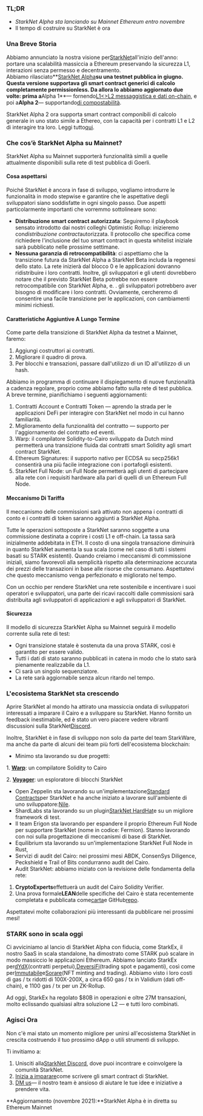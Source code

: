 ### TL;DR

* *StarkNet Alpha sta lanciando su Mainnet Ethereum entro novembre*
* Il tempo di costruire su StarkNet è ora

### Una Breve Storia

Abbiamo annunciato la nostra visione per[StarkNet](https://starkware.co/product/starknet/)all'inizio dell'anno: portare una scalabilità massiccia a Ethereum preservando la sicurezza L1, interazioni senza permesso e decentramento.\
Abbiamo rilasciato**[StarkNet Alpha](https://medium.com/starkware/starknet-planets-alpha-on-ropsten-e7494929cb95)**su una testnet pubblica in giugno. Questa versione supportava gli smart contract generici di calcolo completamente permissionless. Da allora lo abbiamo aggiornato due volte: prima a**Alpha 1**— fornendo[L1<>L2 messaggistica e dati on-chain](https://medium.com/starkware/starknet-alpha-1-90c3348cca4f), e poi a**Alpha 2**— supportando[di compostabilità](https://medium.com/starkware/starknet-alpha-2-4aa116f0ecfc).

StarkNet Alpha 2 ora supporta smart contract componibili di calcolo generale in uno stato simile a Ethereo, con la capacità per i contratti L1 e L2 di interagire tra loro. Leggi tutto[qui](https://www.cairo-lang.org/docs/hello_starknet/index.html).

### Che cos’è StarkNet Alpha su Mainnet?

StarkNet Alpha su Mainnet supporterà funzionalità simili a quelle attualmente disponibili sulla rete di test pubblica di Goerli.

#### **Cosa aspettarsi**

Poiché StarkNet è ancora in fase di sviluppo, vogliamo introdurre le funzionalità in modo stepwise e garantire che le aspettative degli sviluppatori siano soddisfatte in ogni singolo passo. Due aspetti particolarmente importanti che vorremmo sottolineare sono:

* **Distribuzione smart contract autorizzata**: Seguiremo il playbook sensato introdotto dai nostri colleghi Optimistic Rollup: inizieremo con*distribuzione contract*autorizzata. Il protocollo che specifica come richiedere l'inclusione del tuo smart contract in questa whitelist iniziale sarà pubblicato nelle prossime settimane.
* **Nessuna garanzia di retrocompatibilità**: ci aspettiamo che la transizione futura da StarkNet Alpha a StarkNet Beta includa la regenesi dello stato. La rete inizierà dal blocco 0 e le applicazioni dovranno ridistribuire i loro contratti. Inoltre, gli sviluppatori e gli utenti dovrebbero notare che il previsto StarkNet Beta potrebbe non essere retrocompatibile con StarkNet Alpha, e. . gli sviluppatori potrebbero aver bisogno di modificare i loro contratti. Ovviamente, cercheremo di consentire una facile transizione per le applicazioni, con cambiamenti minimi richiesti.

#### Caratteristiche Aggiuntive A Lungo Termine

Come parte della transizione di StarkNet Alpha da testnet a Mainnet, faremo:

1. Aggiungi costruttori ai contratti.
2. Migliorare il quadro di prova.
3. Per blocchi e transazioni, passare dall'utilizzo di un ID all'utilizzo di un hash.

Abbiamo in programma di continuare il dispiegamento di nuove funzionalità a cadenza regolare, proprio come abbiamo fatto sulla rete di test pubblica. A breve termine, pianifichiamo i seguenti aggiornamenti:

1. Contratti Account e Contratti Token — aprendo la strada per le applicazioni DeFi per interagire con StarkNet nel modo in cui hanno familiarità.
2. Miglioramento della funzionalità del contratto — supporto per l'aggiornamento del contratto ed eventi.
3. Warp: il compilatore Solidity-to-Cairo sviluppato da Dutch mind permetterà una transizione fluida dai contratti smart Solidity agli smart contract StarkNet.
4. Ethereum Signatures: il supporto nativo per ECDSA su secp256k1 consentirà una più facile integrazione con i portafogli esistenti.
5. StarkNet Full Node: un Full Node permetterà agli utenti di partecipare alla rete con i requisiti hardware alla pari di quelli di un Ethereum Full Node.

#### Meccanismo Di Tariffa

Il meccanismo delle commissioni sarà attivato non appena i contratti di conto e i contratti di token saranno aggiunti a StarkNet Alpha.

Tutte le operazioni sottoposte a StarkNet saranno soggette a una commissione destinata a coprire i costi L1 e off-chain. La tassa sarà inizialmente addebitata in ETH. Il costo di una singola transazione diminuirà in quanto StarkNet aumenta la sua scala (come nel caso di tutti i sistemi basati su STARK esistenti). Quando creiamo i meccanismi di commissione iniziali, siamo favorevoli alla semplicità rispetto alla determinazione accurata dei prezzi delle transazioni in base alle risorse che consumano. Aspettatevi che questo meccanismo venga perfezionato e migliorato nel tempo.

Con un occhio per rendere StarkNet una rete sostenibile e incentivare i suoi operatori e sviluppatori, una parte dei ricavi raccolti dalle commissioni sarà distribuita agli sviluppatori di applicazioni e agli sviluppatori di StarkNet.

#### Sicurezza

Il modello di sicurezza StarkNet Alpha su Mainnet seguirà il modello corrente sulla rete di test:

* Ogni transizione statale è sostenuta da una prova STARK, così è garantito per essere valido.
* Tutti i dati di stato saranno pubblicati in catena in modo che lo stato sarà pienamente realizzabile da L1.
* Ci sarà un singolo sequenziatore.
* La rete sarà aggiornabile senza alcun ritardo nel tempo.

### L'ecosistema StarkNet sta crescendo

Aprire StarkNet al mondo ha attirato una massiccia ondata di sviluppatori interessati a imparare il Cairo e a sviluppare su StarkNet. Hanno fornito un feedback inestimabile, ed è stato un vero piacere vedere vibranti discussioni sulla StarkNet[Discord](https://discord.gg/uJ9HZTUk2Y).

Inoltre, StarkNet è in fase di sviluppo non solo da parte del team StarkWare, ma anche da parte di alcuni dei team più forti dell'ecosistema blockchain:

* Minimo sta lavorando su due progetti:

1. **[Warp](https://github.com/NethermindEth/warp)**: un compilatore Solidity to Cairo

2. **[Voyager](https://voyager.online/)**: un esploratore di blocchi StarkNet

* Open Zeppelin sta lavorando su un'implementazione[Standard Contracts](https://github.com/OpenZeppelin/cairo-contracts/tree/main/contracts)per StarkNet e ha anche iniziato a lavorare sull'ambiente di uno sviluppatore:[Nile](https://github.com/martriay/nile).
* ShardLabs sta lavorando su un plugin[StarkNet HardHat](https://github.com/Shard-Labs/starknet-hardhat-plugin)e su un migliore framework di test.
* Il team Erigon sta lavorando per espandere il proprio Ethereum Full Node per supportare StarkNet (nome in codice: Fermion). Stanno lavorando con noi sulla progettazione di meccanismi di base di StarkNet.
* Equilibrium sta lavorando su un'implementazione StarkNet Full Node in Rust,
* Servizi di audit del Cairo: nei prossimi mesi ABDK, ConsenSys Diligence, Peckshield e Trail of Bits condurranno audit del Cairo.
* Audit StarkNet: abbiamo iniziato con la revisione delle fondamenta della rete:

1. **CryptoExperts**effettuerà un audit del Cairo Solidity Verifier.
2. Una prova formale**LEAN**delle specifiche del Cairo è stata recentemente completata e pubblicata come[carta](https://arxiv.org/abs/2109.14534)e GitHub[repo](https://github.com/starkware-libs/formal-proofs).

Aspettatevi molte collaborazioni più interessanti da pubblicare nei prossimi mesi!

### STARK sono in scala oggi

Ci avviciniamo al lancio di StarkNet Alpha con fiducia, come StarkEx, il nostro SaaS in scala standalone, ha dimostrato come STARK può scalare in modo massiccio le applicazioni Ethereum. Abbiamo lanciato StarkEx per[dYdX](https://dydx.exchange/)(contratti perpetui),[DeversiFi](https://www.deversifi.com/)(trading spot e pagamenti), così come per[Immutabile](https://www.immutable.com/)e[Sorare](https://sorare.com/)(NFT minting and trading). Abbiamo visto i loro costi di gas / tx ridotti di 100X-200X, a circa 650 gas / tx in Validium (dati off-chain), e 1100 gas / tx per un ZK-Rollup.

Ad oggi, StarkEx ha regolato $80B in operazioni e oltre 27M transazioni, molto eclissando qualsiasi altra soluzione L2 — e tutti loro combinati.

### Agisci Ora

Non c'è mai stato un momento migliore per unirsi all'ecosistema StarkNet in crescita costruendo il tuo prossimo dApp o utili strumenti di sviluppo.

Ti invitiamo a:

1. Unisciti alla[StarkNet Discord](https://discord.gg/uJ9HZTUk2Y), dove puoi incontrare e coinvolgere la comunità StarkNet.
2. [Inizia a imparare](https://www.cairo-lang.org/docs/hello_starknet/index.html)come scrivere gli smart contract di StarkNet.
3. [DM us](https://twitter.com/StarkWareLtd)— il nostro team è ansioso di aiutare le tue idee e iniziative a prendere vita.

**Aggiornamento (novembre 2021):**StarkNet Alpha è in diretta su Ethereum Mainnet